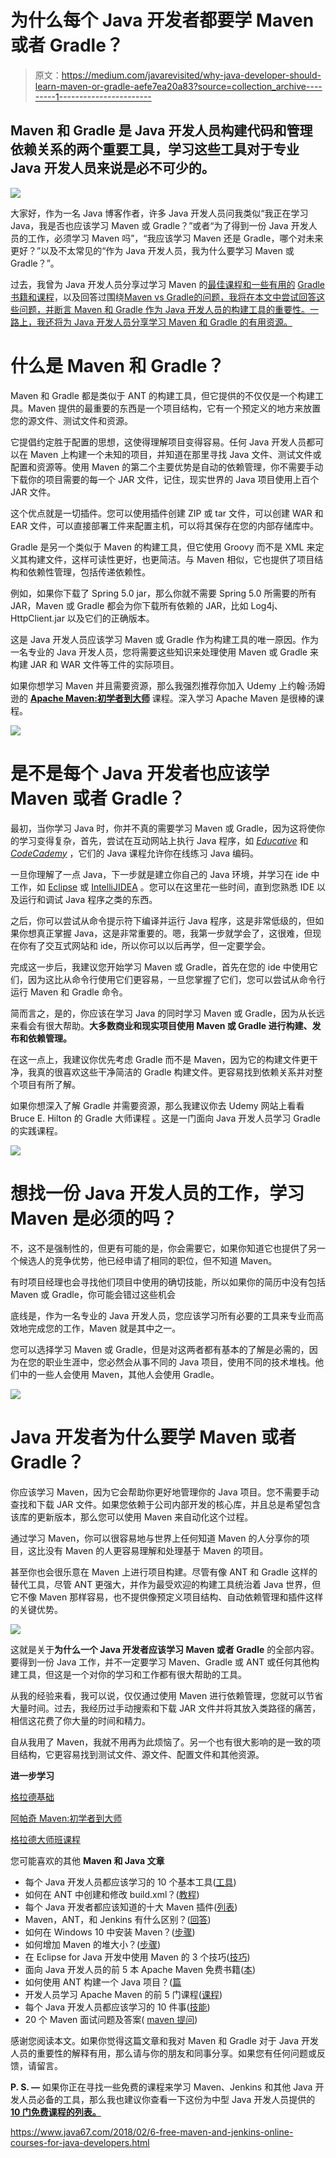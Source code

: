 # 为什么每个 Java 开发者都要学 Maven 或者 Gradle？

> 原文：<https://medium.com/javarevisited/why-java-developer-should-learn-maven-or-gradle-aefe7ea20a83?source=collection_archive---------1----------------------->

## Maven 和 Gradle 是 Java 开发人员构建代码和管理依赖关系的两个重要工具，学习这些工具对于专业 Java 开发人员来说是必不可少的。

[![](img/b5fe6af24118fbaaf55eb64e08a57c46.png)](https://click.linksynergy.com/deeplink?id=CuIbQrBnhiw&mid=39197&murl=https%3A%2F%2Fwww.udemy.com%2Fcourse%2Fgradle-fundamentals%2F)

大家好，作为一名 Java 博客作者，许多 Java 开发人员问我类似“我正在学习 Java，我是否也应该学习 Maven 或 Gradle？”或者“为了得到一份 Java 开发人员的工作，必须学习 Maven 吗”，“我应该学习 Maven 还是 Gradle，哪个对未来更好？”以及不太常见的“作为 Java 开发人员，我为什么要学习 Maven 或 Gradle？”。

过去，我曾为 Java 开发人员分享过学习 Maven 的[最佳课程和一些有用的](https://javarevisited.blogspot.com/2019/03/top-5-course-to-learn-apache-maven-for.html#axzz6ccm5KWKs) [Gradle 书籍和课程](https://javarevisited.blogspot.com/2020/05/top-5-courses-and-books-to-learn-gradle.html#axzz6fk6WjYD0)，以及回答过围绕[Maven vs Gradle的问题，我将在本文中尝试回答这些问题，并断言 Maven 和 Gradle 作为 Java 开发人员的构建工具的重要性。一路上，我还将为 Java 开发人员分享学习 Maven 和 Gradle 的有用资源。](https://javarevisited.blogspot.com/2020/06/maven-vs-gradle-beginners-introduction.html#axzz6dHZ7oEpK)

# 什么是 Maven 和 Gradle？

Maven 和 Gradle 都是类似于 ANT 的构建工具，但它提供的不仅仅是一个构建工具。Maven 提供的最重要的东西是一个项目结构，它有一个预定义的地方来放置您的源文件、测试文件和资源。

它提倡约定胜于配置的思想，这使得理解项目变得容易。任何 Java 开发人员都可以在 Maven 上构建一个未知的项目，并知道在那里寻找 Java 文件、测试文件或配置和资源等。使用 Maven 的第二个主要优势是自动的依赖管理，你不需要手动下载你的项目需要的每一个 JAR 文件，记住，现实世界的 Java 项目使用上百个 JAR 文件。

这个优点就是一切插件。您可以使用插件创建 ZIP 或 tar 文件，可以创建 WAR 和 EAR 文件，可以直接部署工件来配置主机，可以将其保存在您的内部存储库中。

Gradle 是另一个类似于 Maven 的构建工具，但它使用 Groovy 而不是 XML 来定义其构建文件，这样可读性更好，也更简洁。与 Maven 相似，它也提供了项目结构和依赖性管理，包括传递依赖性。

例如，如果你下载了 Spring 5.0 jar，那么你就不需要 Spring 5.0 所需要的所有 JAR，Maven 或 Gradle 都会为你下载所有依赖的 JAR，比如 Log4j、HttpClient.jar 以及它们的正确版本。

这是 Java 开发人员应该学习 Maven 或 Gradle 作为构建工具的唯一原因。作为一名专业的 Java 开发人员，您将需要这些知识来处理使用 Maven 或 Gradle 来构建 JAR 和 WAR 文件等工件的实际项目。

如果你想学习 Maven 并且需要资源，那么我强烈推荐你加入 Udemy 上约翰·汤姆逊的 [**Apache Maven:初学者到大师**](https://click.linksynergy.com/deeplink?id=CuIbQrBnhiw&mid=39197&murl=https%3A%2F%2Fwww.udemy.com%2Fcourse%2Fapache-maven-beginner-to-guru%2F) 课程。深入学习 Apache Maven 是很棒的课程。

[![](img/227a8df48fcf0074848b60a5ca5ef554.png)](https://click.linksynergy.com/deeplink?id=CuIbQrBnhiw&mid=39197&murl=https%3A%2F%2Fwww.udemy.com%2Fcourse%2Fapache-maven-beginner-to-guru%2F)

# 是不是每个 Java 开发者也应该学 Maven 或者 Gradle？

最初，当你学习 Java 时，你并不真的需要学习 Maven 或 Gradle，因为这将使你的学习变得复杂，首先，尝试在互动网站上执行 Java 程序，如 [*Educative*](https://www.educative.io/subscription?affiliate_id=5073518643380224) 和 [*CodeCademy*](https://bit.ly/codecademyhome) ，它们的 Java 课程允许你在线练习 Java 编码。

一旦你理解了一点 Java，下一步就是建立你自己的 Java 环境，并学习在 ide 中工作，如 [Eclipse](/javarevisited/top-10-courses-to-learn-eclipse-junit-and-mockito-for-java-developers-4de1e8d62b96) 或 [IntelliJIDEA](/javarevisited/7-best-courses-to-learn-intellij-idea-for-beginners-and-experienced-java-programmers-2e9aa9bb0c05) 。您可以在这里花一些时间，直到您熟悉 IDE 以及运行和调试 Java 程序之类的东西。

之后，你可以尝试从命令提示符下编译并运行 Java 程序，这是非常低级的，但如果你想真正掌握 Java，这是非常重要的。嗯，我第一步就学会了，这很难，但现在你有了交互式网站和 ide，所以你可以以后再学，但一定要学会。

完成这一步后，我建议您开始学习 Maven 或 Gradle，首先在您的 ide 中使用它们，因为这比从命令行使用它们更容易，一旦您掌握了它们，您可以尝试从命令行运行 Maven 和 Gradle 命令。

简而言之，是的，你应该在学习 Java 的同时学习 Maven 或 Gradle，因为从长远来看会有很大帮助。**大多数商业和现实项目使用 Maven 或 Gradle 进行构建、发布和依赖管理。**

在这一点上，我建议你优先考虑 Gradle 而不是 Maven，因为它的构建文件更干净，我真的很喜欢这些干净简洁的 Gradle 构建文件。更容易找到依赖关系并对整个项目有所了解。

如果你想深入了解 Gradle 并需要资源，那么我建议你去 Udemy 网站上看看 Bruce E. Hilton 的 Gradle 大师课程 。这是一门面向 Java 开发人员学习 Gradle 的实践课程。

[![](img/3d17d767b02c27d45e96818fd64e89e0.png)](https://click.linksynergy.com/deeplink?id=CuIbQrBnhiw&mid=39197&murl=https%3A%2F%2Fwww.udemy.com%2Fcourse%2Fgradle-masterclass%2F)

# 想找一份 Java 开发人员的工作，学习 Maven 是必须的吗？

不，这不是强制性的，但更有可能的是，你会需要它，如果你知道它也提供了另一个候选人的竞争优势，他已经申请了相同的职位，但不知道 Maven。

有时项目经理也会寻找他们项目中使用的确切技能，所以如果你的简历中没有包括 Maven 或 Gradle，你可能会错过这些机会

底线是，作为一名专业的 Java 开发人员，您应该学习所有必要的工具来专业而高效地完成您的工作，Maven 就是其中之一。

您可以选择学习 Maven 或 Gradle，但是对这两者都有基本的了解是必需的，因为在您的职业生涯中，您必然会从事不同的 Java 项目，使用不同的技术堆栈。他们中的一些人会使用 Maven，其他人会使用 Gradle。

[![](img/576d8a06eddaefc372e4441d28b252e3.png)](https://javarevisited.blogspot.com/2020/05/top-5-courses-and-books-to-learn-gradle.html)

# Java 开发者为什么要学 Maven 或者 Gradle？

你应该学习 Maven，因为它会帮助你更好地管理你的 Java 项目。您不需要手动查找和下载 JAR 文件。如果您依赖于公司内部开发的核心库，并且总是希望包含该库的更新版本，那么您可以使用 Maven 来自动化这个过程。

通过学习 Maven，你可以很容易地与世界上任何知道 Maven 的人分享你的项目，这比没有 Maven 的人更容易理解和处理基于 Maven 的项目。

甚至你也会很乐意在 Maven 上进行项目构建。尽管有像 ANT 和 Gradle 这样的替代工具，尽管 ANT 更强大，并作为最受欢迎的构建工具统治着 Java 世界，但它不像 Maven 那样容易，也不提供像预定义项目结构、自动依赖管理和插件这样的关键优势。

[![](img/e98ff8d27d41ff49e2fafee8fc8ff6d9.png)](https://javarevisited.blogspot.com/2020/04/top-10-advanced-core-java-courses-for-experienced-developers.html)

这就是关于**为什么一个 Java 开发者应该学习 Maven 或者 Gradle** 的全部内容。要得到一份 Java 工作，并不一定要学习 Maven、Gradle 或 ANT 或任何其他构建工具，但这是一个对你的学习和工作都有很大帮助的工具。

从我的经验来看，我可以说，仅仅通过使用 Maven 进行依赖管理，您就可以节省大量时间。过去，我经历过手动搜索和下载 JAR 文件并将其放入类路径的痛苦，相信这花费了你大量的时间和精力。

自从我用了 Maven，我就不用再为此烦恼了。另一个也有很大影响的是一致的项目结构，它更容易找到测试文件、源文件、配置文件和其他资源。

**进一步学习**

[格拉德基础](https://click.linksynergy.com/deeplink?id=CuIbQrBnhiw&mid=39197&murl=https%3A%2F%2Fwww.udemy.com%2Fcourse%2Fgradle-fundamentals%2F)

[阿帕奇 Maven:初学者到大师](https://click.linksynergy.com/deeplink?id=CuIbQrBnhiw&mid=39197&murl=https%3A%2F%2Fwww.udemy.com%2Fcourse%2Fapache-maven-beginner-to-guru%2F)

[格拉德大师班课程](https://click.linksynergy.com/deeplink?id=CuIbQrBnhiw&mid=39197&murl=https%3A%2F%2Fwww.udemy.com%2Fcourse%2Fgradle-masterclass%2F)

您可能喜欢的其他 **Maven 和 Java 文章**

*   每个 Java 开发人员都应该学习的 10 个基本工具([工具](https://www.java67.com/2018/04/10-tools-java-developers-should-learn.html))
*   如何在 ANT 中创建和修改 build.xml？([教程](http://javarevisited.blogspot.sg/2010/10/ant-tutorial-part-2.html))
*   每个 Java 开发者都应该知道的十大 Maven 插件([列表](https://javarevisited.blogspot.sg/2016/08/top-10-maven-plugins-every-java-developer-know.html))
*   Maven，ANT，和 Jenkins 有什么区别？([回答](http://javarevisited.blogspot.sg/2015/01/difference-between-maven-ant-jenkins-and-hudson.html))
*   如何在 Windows 10 中安装 Maven？([步骤](http://javarevisited.blogspot.sg/2016/06/how-to-install-maven-in-on-windows-78-or-10.html))
*   如何增加 Maven 的堆大小？([步骤](http://javarevisited.blogspot.sg/2011/08/increase-heap-size-maven-ant.html))
*   在 Eclipse for Java 开发中使用 Maven 的 3 个技巧([技巧](https://javarevisited.blogspot.com/2016/09/3-maven-eclipse-tips-for-java-developers.html))
*   面向 Java 开发人员的前 5 本 Apache Maven 免费书籍([本](http://www.java67.com/2016/09/top-5-apache-maven-free-ebooks-for-java.html))
*   如何使用 ANT 构建一个 Java 项目？([篇](http://javarevisited.blogspot.sg/2010/10/ant-basics.html)
*   开发人员学习 Apache Maven 的前 5 门课程([课程](https://javarevisited.blogspot.com/2019/03/top-5-course-to-learn-apache-maven-for.html))
*   每个 Java 开发人员都应该学习的 10 件事([技能](https://javarevisited.blogspot.com/2017/12/10-things-java-programmers-should-learn.html))
*   20 个 Maven 面试问题及答案( [maven 提问](https://javarevisited.blogspot.com/2022/07/maven-interview-questions-with-answers.html))

感谢您阅读本文。如果你觉得这篇文章和我对 Maven 和 Gradle 对于 Java 开发人员的重要性的解释有用，那么请与你的朋友和同事分享。如果您有任何问题或反馈，请留言。

**P. S. —** 如果你正在寻找一些免费的课程来学习 Maven、Jenkins 和其他 Java 开发人员必备的工具，那么我也建议你查看一下这份为中型 Java 开发人员提供的 [**10 门免费课程的列表。**](/javarevisited/top-10-free-courses-to-learn-maven-jenkins-and-docker-for-java-developers-51fa7a1e66f6)

<https://www.java67.com/2018/02/6-free-maven-and-jenkins-online-courses-for-java-developers.html> 